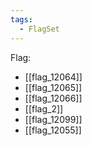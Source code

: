 ```yaml
---
tags:
  - FlagSet
---
```

Flag:
- [[flag_12064]]
- [[flag_12065]]
- [[flag_12066]]
- [[flag_2]]
- [[flag_12099]]
- [[flag_12055]]
